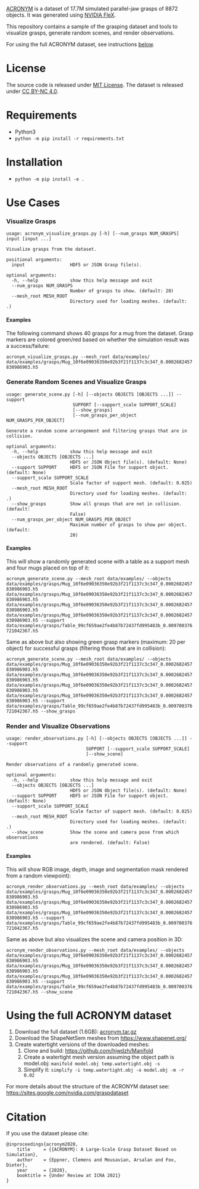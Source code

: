 [ACRONYM](https://sites.google.com/nvidia.com/graspdataset) is a dataset of 17.7M simulated parallel-jaw grasps of 8872 objects. It was generated using [NVIDIA FleX](https://developer.nvidia.com/flex).

This repository contains a sample of the grasping dataset and tools to visualize grasps, generate random scenes, and render observations.

For using the full ACRONYM dataset, see instructions [below](#using-the-full-acronym-dataset).

# License
The source code is released under [MIT License](LICENSE). The dataset is released under [CC BY-NC 4.0](https://creativecommons.org/licenses/by-nc/4.0/legalcode).

# Requirements
* Python3
* `python -m pip install -r requirements.txt`

# Installation
* `python -m pip install -e .`

# Use Cases

### Visualize Grasps
```
usage: acronym_visualize_grasps.py [-h] [--num_grasps NUM_GRASPS] input [input ...]

Visualize grasps from the dataset.

positional arguments:
  input                 HDF5 or JSON Grasp file(s).

optional arguments:
  -h, --help            show this help message and exit
  --num_grasps NUM_GRASPS
                        Number of grasps to show. (default: 20)
  --mesh_root MESH_ROOT
                        Directory used for loading meshes. (default: .)
```

#### Examples
The following command shows 40 grasps for a mug from the dataset. Grasp markers are colored green/red based on whether the simulation result was a success/failure:

`acronym_visualize_grasps.py --mesh_root data/examples/ data/examples/grasps/Mug_10f6e09036350e92b3f21f1137c3c347_0.0002682457830986903.h5`

### Generate Random Scenes and Visualize Grasps
```
usage: generate_scene.py [-h] [--objects OBJECTS [OBJECTS ...]] --support
                         SUPPORT [--support_scale SUPPORT_SCALE]
                         [--show_grasps]
                         [--num_grasps_per_object NUM_GRASPS_PER_OBJECT]

Generate a random scene arrangement and filtering grasps that are in
collision.

optional arguments:
  -h, --help            show this help message and exit
  --objects OBJECTS [OBJECTS ...]
                        HDF5 or JSON Object file(s). (default: None)
  --support SUPPORT     HDF5 or JSON File for support object. (default: None)
  --support_scale SUPPORT_SCALE
                        Scale factor of support mesh. (default: 0.025)
  --mesh_root MESH_ROOT
                        Directory used for loading meshes. (default: .)
  --show_grasps         Show all grasps that are not in collision. (default:
                        False)
  --num_grasps_per_object NUM_GRASPS_PER_OBJECT
                        Maximum number of grasps to show per object. (default:
                        20)
```

#### Examples
This will show a randomly generated scene with a table as a support mesh and four mugs placed on top of it:

`acronym_generate_scene.py --mesh_root data/examples/ --objects data/examples/grasps/Mug_10f6e09036350e92b3f21f1137c3c347_0.0002682457830986903.h5 data/examples/grasps/Mug_10f6e09036350e92b3f21f1137c3c347_0.0002682457830986903.h5 data/examples/grasps/Mug_10f6e09036350e92b3f21f1137c3c347_0.0002682457830986903.h5 data/examples/grasps/Mug_10f6e09036350e92b3f21f1137c3c347_0.0002682457830986903.h5 --support data/examples/grasps/Table_99cf659ae2fe4b87b72437fd995483b_0.009700376721042367.h5`

Same as above but also showing green grasp markers (maximum: 20 per object) for successful grasps (filtering those that are in collision):

`acronym_generate_scene.py --mesh_root data/examples/ --objects data/examples/grasps/Mug_10f6e09036350e92b3f21f1137c3c347_0.0002682457830986903.h5 data/examples/grasps/Mug_10f6e09036350e92b3f21f1137c3c347_0.0002682457830986903.h5 data/examples/grasps/Mug_10f6e09036350e92b3f21f1137c3c347_0.0002682457830986903.h5 data/examples/grasps/Mug_10f6e09036350e92b3f21f1137c3c347_0.0002682457830986903.h5 --support data/examples/grasps/Table_99cf659ae2fe4b87b72437fd995483b_0.009700376721042367.h5 --show_grasps`

### Render and Visualize Observations
```
usage: render_observations.py [-h] [--objects OBJECTS [OBJECTS ...]] --support
                              SUPPORT [--support_scale SUPPORT_SCALE]
                              [--show_scene]

Render observations of a randomly generated scene.

optional arguments:
  -h, --help            show this help message and exit
  --objects OBJECTS [OBJECTS ...]
                        HDF5 or JSON Object file(s). (default: None)
  --support SUPPORT     HDF5 or JSON File for support object. (default: None)
  --support_scale SUPPORT_SCALE
                        Scale factor of support mesh. (default: 0.025)
  --mesh_root MESH_ROOT
                        Directory used for loading meshes. (default: .)
  --show_scene          Show the scene and camera pose from which observations
                        are rendered. (default: False)
```

#### Examples
This will show RGB image, depth, image and segmentation mask rendered from a random viewpoint):

`acronym_render_observations.py --mesh_root data/examples/ --objects data/examples/grasps/Mug_10f6e09036350e92b3f21f1137c3c347_0.0002682457830986903.h5 data/examples/grasps/Mug_10f6e09036350e92b3f21f1137c3c347_0.0002682457830986903.h5 data/examples/grasps/Mug_10f6e09036350e92b3f21f1137c3c347_0.0002682457830986903.h5 --support data/examples/grasps/Table_99cf659ae2fe4b87b72437fd995483b_0.009700376721042367.h5`

Same as above but also visualizes the scene and camera position in 3D:

`acronym_render_observations.py --mesh_root data/examples/ --objects data/examples/grasps/Mug_10f6e09036350e92b3f21f1137c3c347_0.0002682457830986903.h5 data/examples/grasps/Mug_10f6e09036350e92b3f21f1137c3c347_0.0002682457830986903.h5 data/examples/grasps/Mug_10f6e09036350e92b3f21f1137c3c347_0.0002682457830986903.h5 --support data/examples/grasps/Table_99cf659ae2fe4b87b72437fd995483b_0.009700376721042367.h5 --show_scene`


# Using the full ACRONYM dataset

1. Download the full dataset (1.6GB): [acronym.tar.gz](https://drive.google.com/file/d/1zcPARTCQx2oeiKk7a-wdN_CN-RUVX56c/view?usp=sharing)
2. Download the ShapeNetSem meshes from https://www.shapenet.org/
3. Create watertight versions of the downloaded meshes:
   1. Clone and build: https://github.com/hjwdzh/Manifold
   2. Create a watertight mesh version assuming the object path is model.obj: `manifold model.obj temp.watertight.obj -s`
   3. Simplify it: `simplify -i temp.watertight.obj -o model.obj -m -r 0.02`

For more details about the structure of the ACRONYM dataset see: https://sites.google.com/nvidia.com/graspdataset


# Citation
If you use the dataset please cite:
```
@inproceedings{acronym2020,
    title     = {{ACRONYM}: A Large-Scale Grasp Dataset Based on Simulation},
    author    = {Eppner, Clemens and Mousavian, Arsalan and Fox, Dieter},
    year      = {2020},
    booktitle = {Under Review at ICRA 2021}
}
```
